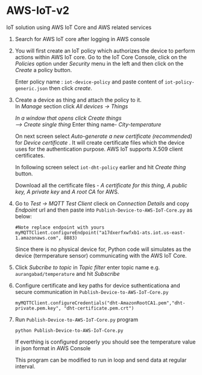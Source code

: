 # AWS-IoT-v2

IoT solution using AWS IoT Core and AWS related services

1) Search for AWS IoT core after logging in AWS console

2) You will first create an IoT policy which authorizes the device to perform actions within AWS IoT core. Go to the IoT Core Console, click on the <i>Policies</i> option under <i>Security</i> menu in the left and then click on the <i>Create</i> a policy button.

    Enter policy name : `iot-device-policy` and paste content of `iot-policy-generic.json` then click <i>create</i>.


 3) Create a device as thing and attach the policy to it.  
 In <i>Manage</i> section click <i>All devices -> Things <ii>

    In a window that opens click <i> Create things</i>  
    --> Create single thing</i>
    Enter thing name- <i>City-temperature </i>

    On next screen select <i> Auto-generate a new certificate (recommended)</i> for <i> Device certificate </i>. It will create certificate files which the device uses for the authentication purpose. AWS IoT supports X.509 client certificates.

    In following screen select `iot-dht-policy` earlier and hit <i> Create thing</i> button.

    Download all the certificate files - <i> A certificate for this thing, A public key, A private key</i> and <i>A root CA</i> for AWS. 

4) Go to <i> Test  -> MQTT Test Client </i> clieck on <i> Connection Details</i> and copy <i>Endpoint </i> url and then paste into `Publish-Device-to-AWS-IoT-Core.py` as below:
    ```
    #Note replace endpoint with yours
    myMQTTClient.configureEndpoint("a17dxerfxwfxb1-ats.iot.us-east-1.amazonaws.com", 8883)
    ```

    Since there is no physical device for,  Python code will simulates as the device (termperature sensor) communicating with the AWS IoT Core.

5) Click <i> Subcribe to topic </i> in <i> Topic filter </i> enter topic name e.g. `aurangabad/temperature` and hit <i> Subscribe</i>

6) Configure certificate and key paths for device suthenticationa and secure communication in `Publish-Device-to-AWS-IoT-Core.py`
    ```
    myMQTTClient.configureCredentials("dht-AmazonRootCA1.pem","dht-private.pem.key", "dht-certificate.pem.crt")
    ```

7) Run `Publish-Device-to-AWS-IoT-Core.py` program
    ```
    python Publish-Device-to-AWS-IoT-Core.py
    ```

    If everthing is configured properly you should see the temperature value in json format in AWS Console

    This program can be modified to run in loop and send data at regular interval.


